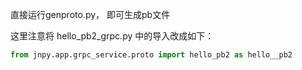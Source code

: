 
直接运行genproto.py， 即可生成pb文件

这里注意将 hello_pb2_grpc.py 中的导入改成如下：
```python
from jnpy.app.grpc_service.proto import hello_pb2 as hello__pb2
```
